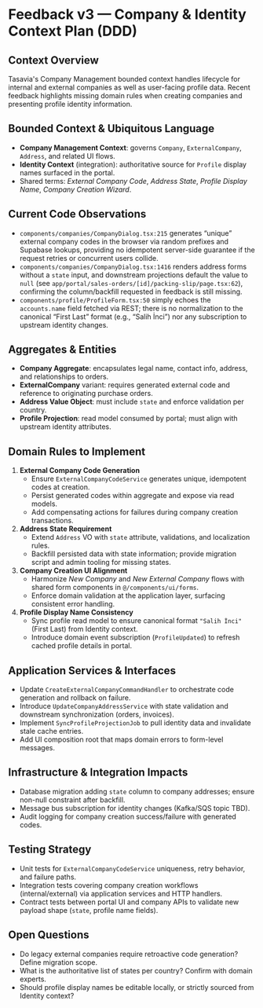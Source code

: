 # Feedback v3 — Company & Identity Context Plan (DDD)

## Context Overview
Tasavia's Company Management bounded context handles lifecycle for internal and external companies as well as user-facing profile data. Recent feedback highlights missing domain rules when creating companies and presenting profile identity information.

## Bounded Context & Ubiquitous Language
- **Company Management Context**: governs `Company`, `ExternalCompany`, `Address`, and related UI flows.
- **Identity Context** (integration): authoritative source for `Profile` display names surfaced in the portal.
- Shared terms: *External Company Code*, *Address State*, *Profile Display Name*, *Company Creation Wizard*.

## Current Code Observations
- `components/companies/CompanyDialog.tsx:215` generates “unique” external company codes in the browser via random prefixes and Supabase lookups, providing no idempotent server-side guarantee if the request retries or concurrent users collide.
- `components/companies/CompanyDialog.tsx:1416` renders address forms without a `state` input, and downstream projections default the value to `null` (see `app/portal/sales-orders/[id]/packing-slip/page.tsx:62`), confirming the column/backfill requested in feedback is still missing.
- `components/profile/ProfileForm.tsx:50` simply echoes the `accounts.name` field fetched via REST; there is no normalization to the canonical “First Last” format (e.g., “Salih İnci”) nor any subscription to upstream identity changes.

## Aggregates & Entities
- **Company Aggregate**: encapsulates legal name, contact info, address, and relationships to orders.
- **ExternalCompany** variant: requires generated external code and reference to originating purchase orders.
- **Address Value Object**: must include `state` and enforce validation per country.
- **Profile Projection**: read model consumed by portal; must align with upstream identity attributes.

## Domain Rules to Implement
1. **External Company Code Generation**
   - Ensure `ExternalCompanyCodeService` generates unique, idempotent codes at creation.
   - Persist generated codes within aggregate and expose via read models.
   - Add compensating actions for failures during company creation transactions.
2. **Address State Requirement**
   - Extend `Address` VO with `state` attribute, validations, and localization rules.
   - Backfill persisted data with state information; provide migration script and admin tooling for missing states.
3. **Company Creation UI Alignment**
   - Harmonize *New Company* and *New External Company* flows with shared form components in `@/components/ui/forms`.
   - Enforce domain validation at the application layer, surfacing consistent error handling.
4. **Profile Display Name Consistency**
   - Sync profile read model to ensure canonical format `"Salih İnci"` (First Last) from Identity context.
   - Introduce domain event subscription (`ProfileUpdated`) to refresh cached profile details in portal.

## Application Services & Interfaces
- Update `CreateExternalCompanyCommandHandler` to orchestrate code generation and rollback on failure.
- Introduce `UpdateCompanyAddressService` with state validation and downstream synchronization (orders, invoices).
- Implement `SyncProfileProjectionJob` to pull identity data and invalidate stale cache entries.
- Add UI composition root that maps domain errors to form-level messages.

## Infrastructure & Integration Impacts
- Database migration adding `state` column to company addresses; ensure non-null constraint after backfill.
- Message bus subscription for identity changes (Kafka/SQS topic TBD).
- Audit logging for company creation success/failure with generated codes.

## Testing Strategy
- Unit tests for `ExternalCompanyCodeService` uniqueness, retry behavior, and failure paths.
- Integration tests covering company creation workflows (internal/external) via application services and HTTP handlers.
- Contract tests between portal UI and company APIs to validate new payload shape (`state`, profile name fields).

## Open Questions
- Do legacy external companies require retroactive code generation? Define migration scope.
- What is the authoritative list of states per country? Confirm with domain experts.
- Should profile display names be editable locally, or strictly sourced from Identity context?
